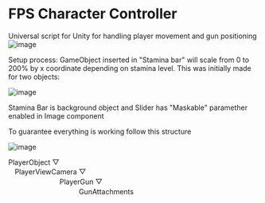 # FPS Character Controller
 Universal script for Unity for handling player movement and gun positioning
![image](https://github.com/EvokerG/FPS-Character-Controller/assets/142021665/f7594bd4-e766-4cab-af81-16517ce89487)

Setup process:
    GameObject inserted in "Stamina bar" will scale from 0 to 200% by x coordinate depending on stamina level. This was initially made for two objects:    
    
   ![image](https://github.com/EvokerG/FPS-Character-Controller/assets/142021665/f0930609-ff07-4976-b02a-e4e92074f25d)
   
  Stamina Bar is background object and Slider has "Maskable" paramether enabled in Image component

  To guarantee everything is working follow this structure

  ![image](https://github.com/EvokerG/FPS-Character-Controller/assets/142021665/bf42dbed-0d9a-4ef1-b297-f05c4de6ec9a)

   PlayerObject ▽   
   ㅤPlayerViewCamera ▽  
   ㅤㅤㅤㅤㅤㅤㅤㅤPlayerGun ▽   
   ㅤㅤㅤㅤㅤㅤㅤㅤㅤㅤㅤGunAttachments
       
